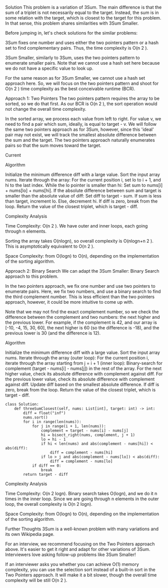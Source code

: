 Solution
This problem is a variation of 3Sum. The main difference is that the sum of a triplet is not necessarily equal to the target. Instead, the sum is in some relation with the target, which is closest to the target for this problem. In that sense, this problem shares similarities with 3Sum Smaller.

Before jumping in, let's check solutions for the similar problems:

3Sum fixes one number and uses either the two pointers pattern or a hash set to find complementary pairs. Thus, the time complexity is O(n 
2
 ).

3Sum Smaller, similarly to 3Sum, uses the two pointers pattern to enumerate smaller pairs. Note that we cannot use a hash set here because we do not have a specific value to look up.

For the same reason as for 3Sum Smaller, we cannot use a hash set approach here. So, we will focus on the two pointers pattern and shoot for O(n 
2
 ) time complexity as the best conceivable runtime (BCR).

Approach 1: Two Pointers
The two pointers pattern requires the array to be sorted, so we do that first. As our BCR is O(n 
2
 ), the sort operation would not change the overall time complexity.

In the sorted array, we process each value from left to right. For value v, we need to find a pair which sum, ideally, is equal to target - v. We will follow the same two pointers approach as for 3Sum, however, since this 'ideal' pair may not exist, we will track the smallest absolute difference between the sum and the target. The two pointers approach naturally enumerates pairs so that the sum moves toward the target.

Current

Algorithm

Initialize the minimum difference diff with a large value.
Sort the input array nums.
Iterate through the array:
For the current position i, set lo to i + 1, and hi to the last index.
While the lo pointer is smaller than hi:
Set sum to nums[i] + nums[lo] + nums[hi].
If the absolute difference between sum and target is smaller than the absolute value of diff:
Set diff to target - sum.
If sum is less than target, increment lo.
Else, decrement hi.
If diff is zero, break from the loop.
Return the value of the closest triplet, which is target - diff.

Complexity Analysis

Time Complexity: O(n 
2
 ). We have outer and inner loops, each going through n elements.

Sorting the array takes O(nlogn), so overall complexity is O(nlogn+n 
2
 ). This is asymptotically equivalent to O(n 
2
 ).

Space Complexity: from O(logn) to O(n), depending on the implementation of the sorting algorithm.

Approach 2: Binary Search
We can adapt the 3Sum Smaller: Binary Search approach to this problem.

In the two pointers approach, we fix one number and use two pointers to enumerate pairs. Here, we fix two numbers, and use a binary search to find the third complement number. This is less efficient than the two pointers approach, however, it could be more intuitive to come up with.

Note that we may not find the exact complement number, so we check the difference between the complement and two numbers: the next higher and the previous lower. For example, if the complement is 42, and our array is [-10, -4, 15, 30, 60], the next higher is 60 (so the difference is -18), and the previous lower is 30 (and the difference is 12).

Algorithm

Initialize the minimum difference diff with a large value.
Sort the input array nums.
Iterate through the array (outer loop):
For the current position i, iterate through the array starting from j = i + 1 (inner loop):
Binary-search for complement (target - nums[i] - nums[j]) in the rest of the array.
For the next higher value, check its absolute difference with complement against diff.
For the previous lower value, check its absolute difference with complement against diff.
Update diff based on the smallest absolute difference.
If diff is zero, break from the loop.
Return the value of the closest triplet, which is target - diff.

```
class Solution:
    def threeSumClosest(self, nums: List[int], target: int) -> int:
        diff = float("inf")
        nums.sort()
        for i in range(len(nums)):
            for j in range(i + 1, len(nums)):
                complement = target - nums[i] - nums[j]
                hi = bisect_right(nums, complement, j + 1)
                lo = hi - 1
                if hi < len(nums) and abs(complement - nums[hi]) < abs(diff):
                    diff = complement - nums[hi]
                if lo > j and abs(complement - nums[lo]) < abs(diff):
                    diff = complement - nums[lo]
            if diff == 0:
                break
        return target - diff
```

Complexity Analysis

Time Complexity: O(n 
2
 logn). Binary search takes O(logn), and we do it n times in the inner loop. Since we are going through n elements in the outer loop, the overall complexity is O(n 
2
 logn).

Space Complexity: from O(logn) to O(n), depending on the implementation of the sorting algorithm.

Further Thoughts
3Sum is a well-known problem with many variations and its own Wikipedia page.

For an interview, we recommend focusing on the Two Pointers approach above. It's easier to get it right and adapt for other variations of 3Sum. Interviewers love asking follow-up problems like 3Sum Smaller!

If an interviewer asks you whether you can achieve O(1) memory complexity, you can use the selection sort instead of a built-in sort in the Two Pointers approach. It will make it a bit slower, though the overall time complexity will be still O(n 
2
 ).